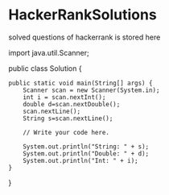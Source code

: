 # HackerRankSolutions
solved questions of hackerrank is stored here


import java.util.Scanner;

public class Solution {

    public static void main(String[] args) {
        Scanner scan = new Scanner(System.in);
        int i = scan.nextInt();
        double d=scan.nextDouble();
        scan.nextLine();
        String s=scan.nextLine();
         
        // Write your code here.

        System.out.println("String: " + s);
        System.out.println("Double: " + d);
        System.out.println("Int: " + i);
    }
}
